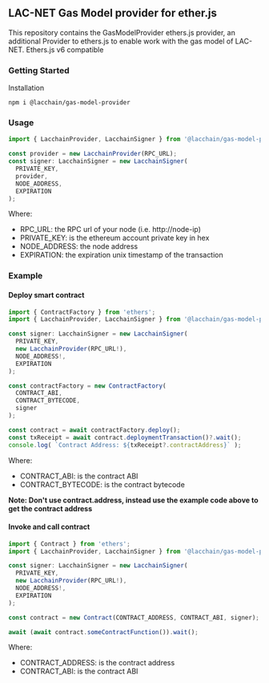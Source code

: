 ## LAC-NET Gas Model provider for ether.js

This repository contains the GasModelProvider ethers.js provider, an additional Provider to ethers.js to enable work with the gas model of LAC-NET.
Ethers.js v6 compatible

### Getting Started
Installation

    npm i @lacchain/gas-model-provider


### Usage
``` javascript
import { LacchainProvider, LacchainSigner } from '@lacchain/gas-model-provider';

const provider = new LacchainProvider(RPC_URL);
const signer: LacchainSigner = new LacchainSigner(
  PRIVATE_KEY,
  provider,
  NODE_ADDRESS,
  EXPIRATION
);
```

Where:
 - RPC_URL: the RPC url of your node (i.e. http://node-ip)
 - PRIVATE_KEY: is the ethereum account private key in hex
 - NODE_ADDRESS: the node address 
 - EXPIRATION: the expiration unix timestamp of the transaction

### Example

#### Deploy smart contract

``` javascript
import { ContractFactory } from 'ethers';
import { LacchainProvider, LacchainSigner } from '@lacchain/gas-model-provider';

const signer: LacchainSigner = new LacchainSigner(
  PRIVATE_KEY,
  new LacchainProvider(RPC_URL!),
  NODE_ADDRESS!,
  EXPIRATION
);

const contractFactory = new ContractFactory(
  CONTRACT_ABI,
  CONTRACT_BYTECODE,
  signer
);

const contract = await contractFactory.deploy();
const txReceipt = await contract.deploymentTransaction()?.wait();
console.log( `Contract Address: ${txReceipt?.contractAddress}` );
```

Where:
 - CONTRACT_ABI: is the contract ABI
 - CONTRACT_BYTECODE: is the contract bytecode

**Note: Don't use contract.address, instead use the example code above to get the contract address**

#### Invoke and call contract

``` javascript
import { Contract } from 'ethers';
import { LacchainProvider, LacchainSigner } from '@lacchain/gas-model-provider';

const signer: LacchainSigner = new LacchainSigner(
  PRIVATE_KEY,
  new LacchainProvider(RPC_URL!),
  NODE_ADDRESS!,
  EXPIRATION
);

const contract = new Contract(CONTRACT_ADDRESS, CONTRACT_ABI, signer);

await (await contract.someContractFunction()).wait();
```

Where:
- CONTRACT_ADDRESS: is the contract address
- CONTRACT_ABI: is the contract ABI

